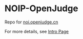 # NOIP-OpenJudge

Repo for [noi.openjudge.cn](http://noi.openjudge.cn/)

For more details, see [Intro Page](http://magetron.github.io/NOIP-openjudge/)
